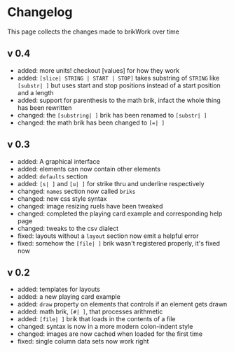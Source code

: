 # Changelog
This page collects the changes made to brikWork over time

## v 0.4
 - added: more units! checkout [values] for how they work
 - added: `[slice| STRING | START | STOP]` takes substring of `STRING` like `[substr| ]` but uses start and stop positions instead of a start position and a length
 - added: support for parenthesis to the math brik, infact the whole thing has been rewritten
 - changed: the `[substring| ]` brik has been renamed to `[substr| ]`
 - changed: the math brik has been changed to `[=| ]`

## v 0.3
 - added: A graphical interface
 - added: elements can now contain other elements
 - added: `defaults` section
 - added: `[s| ]` and `[u| ]` for strike thru and underline respectively
 - changed: `names` section now called `briks`
 - changed: new css style syntax
 - changed: image resizing ruels have been tweaked
 - changed: completed the playing card example and corresponding help page
 - changed: tweaks to the csv dialect
 - fixed: layouts without a `layout` section now emit a helpful error
 - fixed: somehow the `[file| ]` brik wasn't registered properly, it's fixed now

## v 0.2
 - added: templates for layouts
 - added: a new playing card example
 - added: `draw` property on elements that controls if an element gets drawn
 - added: math brik, `[#| ]`, that processes arithmetic
 - added: `[file| ]` brik that loads in the contents of a file
 - changed: syntax is now in a more modern colon-indent style
 - changed: images are now cached when loaded for the first time
 - fixed: single column data sets now work right